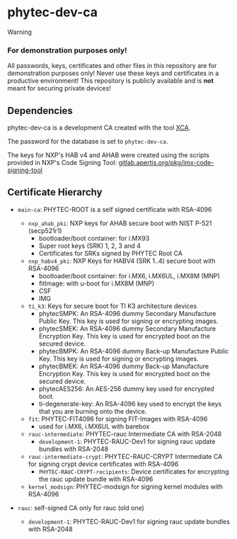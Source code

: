 phytec-dev-ca
=============

> [!WARNING]
> ### For demonstration purposes only!
> All passwords, keys, certificates and other files in this repository are for
> demonstration purposes only! Never use these keys and certificates in a
> productive environment! This repository is publicly available and is **not**
> meant for securing private devices!

Dependencies
------------
phytec-dev-ca is a development CA created with the tool
[XCA](https://hohnstaedt.de/xca).

The password for the database is set to `phytec-dev-ca`.

The keys for NXP's HAB v4 and AHAB were created using the scripts provided in
NXP's Code Signing Tool:
[gitlab.apertis.org/pkg/imx-code-signing-tool](https://gitlab.apertis.org/pkg/imx-code-signing-tool/-/tree/debian/unstable)

Certificate Hierarchy
---------------------

* `main-ca`: PHYTEC-ROOT is a self signed certificate with RSA-4096
  * `nxp_ahab_pki`: NXP keys for AHAB secure boot with NIST P-521 (secp521r1)
    * bootloader/boot container: for i.MX93
    * Super root keys (SRK) 1, 2, 3 and 4
    * Certificates for SRKs signed by PHYTEC Root CA
  * `nxp_habv4_pki`:  NXP Keys for HABV4 (SRK 1..4) secure boot with RSA-4096
    * bootloader/boot container: for i.MX6, i.MX6UL, i.MX8M (MNP)
    * fitImage: with u-boot for i.MX8M (MNP)
    * CSF
    * IMG
  * `ti_k3`: Keys for secure boot for TI K3 architecture devices
    * phytecSMPK: An RSA-4096 dummy Secondary Manufacture Public Key. This key is used
                  for signing or encrypting images.
    * phytecSMEK: An RSA-4096 dummy Secondary Manufacture Encryption Key. This key is
                  used for encrypted boot on the secured device.
    * phytecBMPK: An RSA-4096 dummy Back-up Manufacture Public Key. This key is used
                  for signing or encrypting images.
    * phytecBMEK: An RSA-4096 dummy Back-up Manufacture Encryption Key. This key is
                  used for encrypted boot on the secured device.
    * phytecAES256: An AES-256 dummy key used for encrypted boot.
    * ti-degenerate-key: An RSA-4096 key used to encrypt the keys that you are burning
                         onto the device.
  * `fit`: PHYTEC-FIT4096 for signing FIT-Images with RSA-4096
    * used for i.MX6, i.MX6UL with barebox
  * `rauc-intermediate`: PHYTEC-rauc Intermediate CA with RSA-2048
    * `development-1`: PHYTEC-RAUC-Dev1 for signing rauc update bundles with RSA-2048
  * `rauc-intermediate-crypt`: PHYTEC-RAUC-CRYPT Intermediate CA for signing crypt device certificates with RSA-4096
    * `PHYTEC-RAUC-CRYPT-recipients`: Device certificates for encrypting the rauc update bundle with RSA-4096
  * `kernel_modsign`: PHYTEC-modsign for signing kernel modules with RSA-4096

* `rauc`: self-signed CA only for rauc (old one)
  * `development-1`: PHYTEC-RAUC-Dev1 for signing rauc update bundles with RSA-2048


